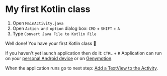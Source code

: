 # My first Kotlin class

1. Open `MainActivity.java`
2. Open `Action and option` dialog box: `CMD` + `SHIFT` + `A`
3. Type `Convert Java File to Kotlin File`

Well done! You have your first Kotlin class :horse:

If you haven't yet launch application then do it: `CTRL` + `R`
Application can run on your [personal Android device](http://www.greenbot.com/article/2457986/how-to-enable-developer-options-on-your-android-phone-or-tablet.html) or on [Genymotion](https://www.genymotion.com/).

When the application runs go to next step: [Add a TextView to the Activity](04_Add_TextView.md).
